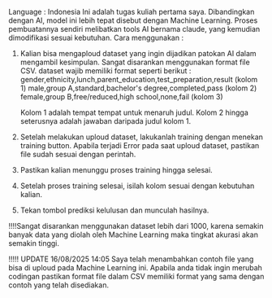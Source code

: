 Language : Indonesia
Ini adalah tugas kuliah pertama saya. Dibandingkan dengan AI, model ini lebih tepat disebut dengan Machine Learning.
Proses pembuatannya sendiri melibatkan tools AI bernama claude, yang kemudian dimodifikasi sesuai kebutuhan.
Cara menggunakan :

1. Kalian bisa mengaploud dataset yang ingin dijadikan patokan AI dalam mengambil kesimpulan.
   Sangat disarankan menggunakan format file CSV.
   dataset wajib memiliki format seperti berikut :
   gender,ethnicity,lunch,parent_education,test_preparation,result (kolom 1)
   male,group A,standard,bachelor's degree,completed,pass (kolom 2)
   female,group B,free/reduced,high school,none,fail (kolom 3)

   Kolom 1 adalah tempat tempat untuk menaruh judul.
   Kolom 2 hingga seterusnya adalah jawaban daripada judul kolom 1.
   
2. Setelah melakukan uploud dataset, lakukanlah training dengan menekan training button.
   Apabila terjadi Error pada saat uploud dataset, pastikan file sudah sesuai dengan perintah.
   
3. Pastikan kalian menunggu proses training hingga selesai.

4. Setelah proses training selesai, isilah kolom sesuai dengan kebutuhan kalian.

5. Tekan tombol prediksi kelulusan dan munculah hasilnya.

!!!!Sangat disarankan menggunakan dataset lebih dari 1000, karena semakin banyak data yang diolah oleh Machine Learning maka tingkat akurasi akan semakin tinggi.

!!!!! UPDATE 16/08/2025 14:05
Saya telah menambahkan contoh file yang bisa di uploud pada Machine Learning ini.
Apabila anda tidak ingin merubah codingan pastikan format file dalam CSV memiliki format yang sama dengan contoh yang telah disediakan.
